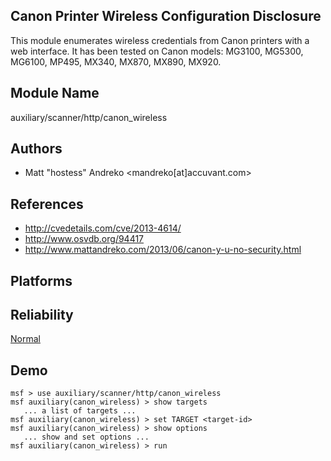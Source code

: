 ## Canon Printer Wireless Configuration Disclosure

This module enumerates wireless credentials from Canon 
printers with a web interface. It has been tested on Canon 
models: MG3100, MG5300, MG6100, MP495, MX340, MX870, MX890, 
MX920.


## Module Name
auxiliary/scanner/http/canon_wireless

## Authors
* Matt "hostess" Andreko <mandreko[at]accuvant.com>


## References
* http://cvedetails.com/cve/2013-4614/
* http://www.osvdb.org/94417
* http://www.mattandreko.com/2013/06/canon-y-u-no-security.html




## Platforms


## Reliability
[Normal](https://github.com/rapid7/metasploit-framework/wiki/Exploit-Ranking)

## Demo

```
msf > use auxiliary/scanner/http/canon_wireless
msf auxiliary(canon_wireless) > show targets
   ... a list of targets ...
msf auxiliary(canon_wireless) > set TARGET <target-id>
msf auxiliary(canon_wireless) > show options
   ... show and set options ...
msf auxiliary(canon_wireless) > run
```
    
    